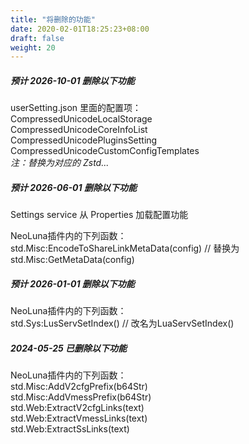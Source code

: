 ```yaml
---
title: "将删除的功能"
date: 2020-02-01T18:25:23+08:00
draft: false
weight: 20
---
```


##### 预计 2026-10-01 删除以下功能
userSetting.json 里面的配置项：  
CompressedUnicodeLocalStorage  
CompressedUnicodeCoreInfoList  
CompressedUnicodePluginsSetting  
CompressedUnicodeCustomConfigTemplates  
*注：替换为对应的 Zstd...*  

##### 预计 2026-06-01 删除以下功能
Settings service 从 Properties 加载配置功能  

NeoLuna插件内的下列函数：  
std.Misc:EncodeToShareLinkMetaData(config) // 替换为 std.Misc:GetMetaData(config)  

##### 预计 2026-01-01 删除以下功能
NeoLuna插件内的下列函数：  
std.Sys:LusServSetIndex() // 改名为LuaServSetIndex()  

##### 2024-05-25 已删除以下功能
NeoLuna插件内的下列函数：  
std.Misc:AddV2cfgPrefix(b64Str)  
std.Misc:AddVmessPrefix(b64Str)  
std.Web:ExtractV2cfgLinks(text)  
std.Web:ExtractVmessLinks(text)  
std.Web:ExtractSsLinks(text)  